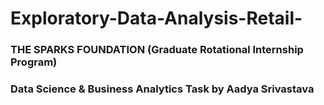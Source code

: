 # Exploratory-Data-Analysis-Retail-
### THE SPARKS FOUNDATION (Graduate Rotational Internship Program)
### Data Science & Business Analytics Task by Aadya Srivastava
